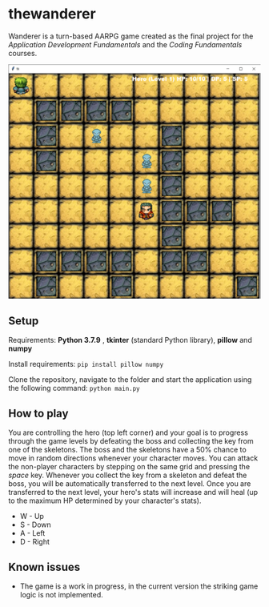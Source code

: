 # thewanderer

Wanderer is a turn-based AARPG game created as the final project for the *Application Development Fundamentals* and the *Coding Fundamentals* courses. 

![screenshot](artifacts/wanderer.PNG)

## Setup

Requirements: **Python 3.7.9** , **tkinter** (standard Python library), **pillow** and **numpy**

Install requirements:
```pip install pillow numpy```

Clone the repository, navigate to the folder and start the application using the following command:
```python main.py```

## How to play

You are controlling the hero (top left corner) and your goal is to progress through the game levels by defeating the boss and collecting the key from one of the skeletons. The boss and the skeletons have a 50% chance to move in random directions whenever your character moves. You can attack the non-player characters by stepping on the same grid and pressing the *space* key. Whenever you collect the key from a skeleton and defeat the boss, you will be automatically transferred to the next level. Once you are transferred to the next level, your hero's stats will increase and will heal (up to the maximum HP determined by your character's stats).

* W - Up
* S - Down
* A - Left
* D - Right

## Known issues
* The game is a work in progress, in the current version the striking game logic is not implemented.